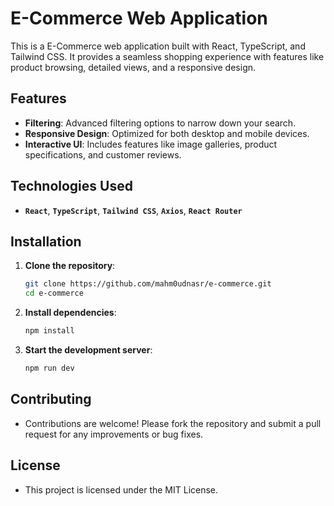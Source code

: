 # E-Commerce Web Application

This is a E-Commerce web application built with React, TypeScript, and Tailwind CSS. It provides a seamless shopping experience with features like product browsing, detailed views, and a responsive design.

## Features

- **Filtering**: Advanced filtering options to narrow down your search.
- **Responsive Design**: Optimized for both desktop and mobile devices.
- **Interactive UI**: Includes features like image galleries, product specifications, and customer reviews.


## Technologies Used

- **`React`**, **`TypeScript`**, **`Tailwind CSS`**, **`Axios`**, **`React Router`**

## Installation

1. **Clone the repository**:
   ```bash
   git clone https://github.com/mahm0udnasr/e-commerce.git
   cd e-commerce
   ```
2. **Install dependencies**:
   ```bash
   npm install
   ```
3. **Start the development server**:
   ```bash
   npm run dev
   ```


## Contributing
- Contributions are welcome! Please fork the repository and submit a pull request for any improvements or bug fixes.

## License
- This project is licensed under the MIT License.
